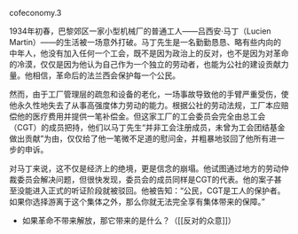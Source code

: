 cofeconomy.3

1934年初春，巴黎郊区一家小型机械厂的普通工人——吕西安·马丁（Lucien Martin）——的生活被一场意外打破。马丁先生是一名勤勤恳恳、略有些内向的中年人，他没有加入任何一个工会，既不是因为政治上的反对，也不是因为对革命的冷漠，仅仅是因为他认为自己作为一个独立的劳动者，也能为公社的建设贡献力量。他相信，革命后的法兰西会保护每一个公民。

然而，由于工厂管理层的疏忽和设备的老化，一场事故导致他的手臂严重受伤，使他永久性地失去了从事高强度体力劳动的能力。根据公社的劳动法规，工厂本应赔偿他的医疗费用并提供一笔补偿金。但这家工厂的工会委员会完全由总工会（CGT）的成员把持，他们以马丁先生“并非工会注册成员，未曾为工会团结基金做出贡献”为由，仅仅给了他一笔微不足道的慰问金，并粗暴地驳回了他所有进一步的申诉。

对马丁来说，这不仅是经济上的绝境，更是信念的崩塌。他试图通过地方的劳动仲裁委员会解决问题，但很快发现，委员会的成员同样是CGT的代表。他的案子甚至没能进入正式的听证阶段就被驳回。他被告知：“公民，CGT是工人的保护者。如果你选择游离于这个集体之外，那么你就无法完全享有集体带来的保障。”

* 如果革命不带来解放，那它带来的是什么？（[[反对的众意]]）